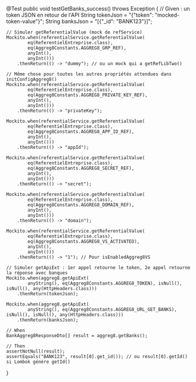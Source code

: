 @Test
public void testGetBanks_success() throws Exception {
    // Given : un token JSON en retour de l'API
    String tokenJson = "{\"token\": \"mocked-token-value\"}";
    String banksJson = "[{\"_id\": \"BANK123\"}]";

    // Simuler getReferentialValue (mock de refService)
    Mockito.when(referentialService.getReferentialValue(
            eq(ReferentielEntreprise.class),
            eq(Aggreg8Constants.AGGREG8_GRP_REF),
            anyInt(),
            anyInt()))
        .thenReturn(() -> "dummy"); // ou un mock qui a getRefLibTwo()

    // Même chose pour toutes les autres propriétés attendues dans initConfigAggreg8()
    Mockito.when(referentialService.getReferentialValue(
            eq(ReferentielEntreprise.class),
            eq(Aggreg8Constants.AGGREG8_PRIVATE_KEY_REF),
            anyInt(),
            anyInt()))
        .thenReturn(() -> "privateKey");

    Mockito.when(referentialService.getReferentialValue(
            eq(ReferentielEntreprise.class),
            eq(Aggreg8Constants.AGGREG8_APP_ID_REF),
            anyInt(),
            anyInt()))
        .thenReturn(() -> "appId");

    Mockito.when(referentialService.getReferentialValue(
            eq(ReferentielEntreprise.class),
            eq(Aggreg8Constants.AGGREG8_SECRET_REF),
            anyInt(),
            anyInt()))
        .thenReturn(() -> "secret");

    Mockito.when(referentialService.getReferentialValue(
            eq(ReferentielEntreprise.class),
            eq(Aggreg8Constants.AGGREG8_DOMAIN_REF),
            anyInt(),
            anyInt()))
        .thenReturn(() -> "domain");

    Mockito.when(referentialService.getReferentialValue(
            eq(ReferentielEntreprise.class),
            eq(Aggreg8Constants.AGGREG8_VS_ACTIVATED),
            anyInt(),
            anyInt()))
        .thenReturn(() -> "1"); // Pour isEnabledAggreg8VS

    // Simuler getApiExt : 1er appel retourne le token, 2e appel retourne la réponse avec banques
    Mockito.when(aggreg8.getApiExt(
            anyString(), eq(Aggreg8Constants.AGGREG8_TOKEN), isNull(), isNull(), any(HttpHeaders.class)))
        .thenReturn(tokenJson);

    Mockito.when(aggreg8.getApiExt(
            anyString(), eq(Aggreg8Constants.AGGREG8_URL_GET_BANKS), isNull(), isNull(), any(HttpHeaders.class)))
        .thenReturn(banksJson);

    // When
    BankAggreg8ResponseDto[] result = aggreg8.getBanks();

    // Then
    assertNotNull(result);
    assertEquals("BANK123", result[0].get_id()); // ou result[0].getId() si Lombok génère getId()
}